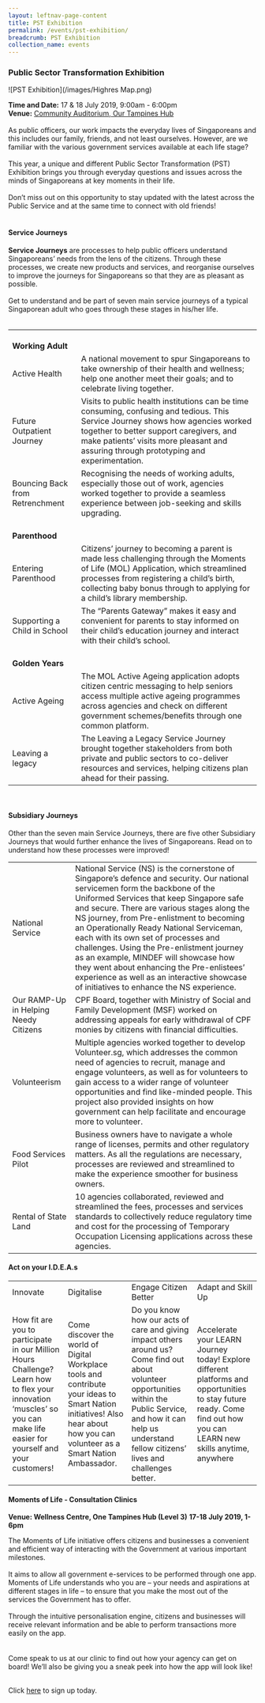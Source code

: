 ```yaml
---
layout: leftnav-page-content
title: PST Exhibition
permalink: /events/pst-exhibition/
breadcrumb: PST Exhibition
collection_name: events
---
```

### Public Sector Transformation Exhibition
![PST Exhibition](/images/Highres Map.png)

**Time and Date:** 17 & 18 July 2019, 9:00am - 6:00pm<br>
**Venue:** <a href="https://www.pa.gov.sg/our-network/our-tampines-hub/contact-us">Community Auditorium, Our Tampines Hub</a>
<br>
<br>
As public officers, our work impacts the everyday lives of Singaporeans and this includes our family, friends, and not least ourselves. However, are we familiar with the various government services available at each life stage?
<br>
<br>
This year, a unique and different Public Sector Transformation (PST) Exhibition brings you through everyday questions and issues across the minds of Singaporeans at key moments in their life.  
<br>
Don’t miss out on this opportunity to stay updated with the latest across the Public Service and at the same time to connect with old friends! <br>
<br>

#### Service Journeys
<b>Service Journeys</b> are processes to help public officers understand Singaporeans’ needs from the lens of the citizens. Through these processes, we create new products and services, and reorganise ourselves to improve the journeys for Singaporeans so that they are as pleasant as possible.
<br>
<br>
Get to understand and be part of seven main service journeys of a typical Singaporean adult who goes through these stages in his/her life. 
<br>
<br>

<table>
	<tr>
		<td colspan="2">
				<br>
			<b>Working Adult</b>
		</td>
	</tr>
	<tr>
		<td>
			Active Health
		</td>
		<td>
			A national movement to spur Singaporeans to take ownership of their health and wellness; help one another meet their goals; and to celebrate living together. 
		</td>
	</tr>
	<tr>
		<td>
			Future Outpatient Journey
		</td>
		<td>
			Visits to public health institutions can be time consuming, confusing and tedious. This Service Journey shows how agencies worked together to better support caregivers, and make patients’ visits more pleasant and assuring through prototyping and experimentation.
		</td>
	</tr>
	<tr>
		<td>
			Bouncing Back from Retrenchment
		</td>
		<td>
			Recognising the needs of working adults, especially those out of work, agencies worked together to provide a seamless experience between job-seeking and skills upgrading.
		</td>
	</tr>
	<tr>
		<td colspan="2">
			<br>
			<b>Parenthood</b>
		</td>
	</tr>
	<tr>
		<td>
			Entering Parenthood
		</td>
		<td>
			Citizens’ journey to becoming a parent is made less challenging through the Moments of Life (MOL) Application, which streamlined processes from registering a child’s birth, collecting baby bonus through to applying for a child’s library membership.
		</td>
	</tr>
	<tr>
		<td>
			Supporting a Child in School
		</td>
		<td>
			The “Parents Gateway” makes it easy and convenient for parents to stay informed on their child’s education journey and interact with their child’s school. 
		</td>
	</tr>
	<tr>
		<td colspan="2">
			<br>
			<b>Golden Years</b>
		</td>
	</tr>
	<tr>
		<td>
			Active Ageing
		</td>
		<td>
			The MOL Active Ageing application adopts citizen centric messaging to help seniors access multiple active ageing programmes across agencies and check on different government schemes/benefits through one common platform.
		</td>
	</tr>
	<tr>
		<td>
			Leaving a legacy
		</td>
		<td>
			The Leaving a Legacy Service Journey brought together stakeholders from both private and public sectors to co-deliver resources and services, helping citizens plan ahead for their passing. 
		</td>
	</tr>
</table>
<br>

#### Subsidiary Journeys

Other than the seven main Service Journeys, there are five other Subsidiary Journeys that would further enhance the lives of Singaporeans. Read on to understand how these processes were improved!

<table>
	<tr>
		<td>
			National Service
		</td>
		<td>
			National Service (NS) is the cornerstone of Singapore’s defence and security. Our national servicemen form the backbone of the Uniformed Services that keep Singapore safe and secure. There are various stages along the NS journey, from Pre-enlistment to becoming an Operationally Ready National Serviceman, each with its own set of processes and challenges. Using the Pre-enlistment journey as an example, MINDEF will showcase how they went about enhancing the Pre-enlistees’ experience as well as an interactive showcase of initiatives to enhance the NS experience.
		</td>
	</tr>
	<tr>
		<td>
			Our RAMP-Up in Helping Needy Citizens
		</td>
		<td>
			CPF Board, together with Ministry of Social and Family Development (MSF) worked on addressing appeals for early withdrawal of CPF monies by citizens with financial difficulties. 
		</td>
	</tr>
	<tr>
		<td>
			Volunteerism
		</td>
		<td>
			Multiple agencies worked together to develop Volunteer.sg, which addresses the common need of agencies to recruit, manage and engage volunteers, as well as for volunteers to gain access to a wider range of volunteer opportunities and find like-minded people. This project also provided insights on how government can help facilitate and encourage more to volunteer. 
		</td>
	</tr>
	<tr>
		<td>
			Food Services Pilot
		</td>
		<td>
			Business owners have to navigate a whole range of licenses, permits and other regulatory matters. As all the regulations are necessary, processes are reviewed and streamlined to make the experience smoother for business owners.
		</td>
	</tr>
	<tr>
		<td>
			Rental of State Land
		</td>
		<td>
			10 agencies collaborated, reviewed and streamlined the fees, processes and services standards to collectively reduce regulatory time and cost for the processing of Temporary Occupation Licensing applications across these agencies.
		</td>
	</tr>
</table>
	

#### Act on your I.D.E.A.s
<table>
	<tr>
		<td>
			Innovate
		</td>
		<td>
			Digitalise
		</td>
		<td>
			Engage Citizen Better
		</td>
		<td>
			Adapt and Skill Up
		</td>
	</tr>
	<tr>
		<td>
			How fit are you to participate in our Million Hours Challenge? Learn how to flex your innovation ‘muscles’ so you can make life easier for yourself and your customers!
		</td>	
		<td>
			Come discover the world of Digital Workplace tools and contribute your ideas to Smart Nation initiatives! Also hear about how you can volunteer as a Smart Nation Ambassador.
		</td>
		<td>
			Do you know how our acts of care and giving impact others around us? Come find out about volunteer opportunities within the Public Service, and how it can help us understand fellow citizens’ lives and challenges better.
		</td>
		<td>
			Accelerate your LEARN Journey today! Explore different platforms and opportunities to stay future ready. Come find out how you can LEARN new skills anytime, anywhere
		</td>
	</tr>
</table>

#### Moments of Life - Consultation Clinics
**Venue: Wellness Centre, One Tampines Hub (Level 3)**
**17-18 July 2019, 1-6pm**

The Moments of Life initiative offers citizens and businesses a convenient and efficient way of interacting with the Government at various important milestones.
<br>
<br>
It aims to allow all government e-services to be performed through one app. Moments of Life understands who you are – your needs and aspirations at different stages in life – to ensure that you make the most out of the services the Government has to offer.
<br>
<br>
Through the intuitive personalisation engine, citizens and businesses will receive relevant information and be able to perform transactions more easily on the app.     
<br>
<br> 
Come speak to us at our clinic to find out how your agency can get on board! We’ll also be giving you a sneak peek into how the app will look like!
<br>
<br>

Click <a href="https://www.eventbrite.com/e/moment-of-life-consultation-clinics-tickets-62454677622">here</a> to sign up today. 
<br>
<br>        



 


